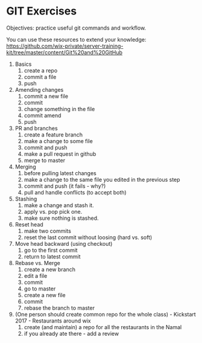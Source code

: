 # GIT Exercises
Objectives: practice useful git commands and workflow.

You can use these resources to extend your knowledge:
https://github.com/wix-private/server-training-kit/tree/master/content/Git%20and%20GitHub

1. Basics
    1. create a repo
    2. commit a file
    3. push
2. Amending changes
    1. commit a new file
    2. commit
    3. change something in the file
    4. commit amend
    5. push
3. PR and branches
    1. create a feature branch
    2. make a change to some file
    3. commit and push
    4. make a pull request in github
    5. merge to master
4. Merging
    1. before pulling latest changes
    2. make a change to the same file you edited in the previous step
    3. commit and push (it fails - why?)
    4. pull and handle conflicts (to accept both)
5. Stashing
    1. make a change and stash it.
    2. apply vs. pop pick one.
    3. make sure nothing is stashed.
6. Reset head
    1. make two commits
    2. reset the last commit without loosing (hard vs. soft)
7. Move head backward (using checkout)
    1. go to the first commit
    2. return to latest commit
8. Rebase vs. Merge
    1. create a new branch
    2. edit a file
    3. commit
    4. go to master
    5. create a new file
    6. commit
    7. rebase the branch to master
9. (One person should create common repo for the whole class) - Kickstart 2017 - Restaurants around wix
    1. create (and maintain) a repo for all the restaurants in the Namal
    2. if you already ate there - add a review
